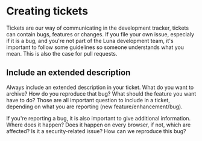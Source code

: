 # Creating tickets
Tickets are our way of communicating in the development tracker, tickets can contain bugs, features or changes. If you file your own issue, especialy if it is a bug, and you're not part of the Luna development team, it's important to follow some guidelines so someone understands what you mean. This is also the case for pull requests.

## Include an extended description
Always include an extended description in your ticket. What do you want to archive? How do you reproduce that bug? What should the feature you want have to do? Those are all important question to include in a ticket, depending on what you are reporting (new feature/enhancement/bug).

If you're reporting a bug, it is also important to give additional information. Where does it happen? Does it happen on every browser, if not, which are affected? Is it a security-related issue? How can we reproduce this bug?
